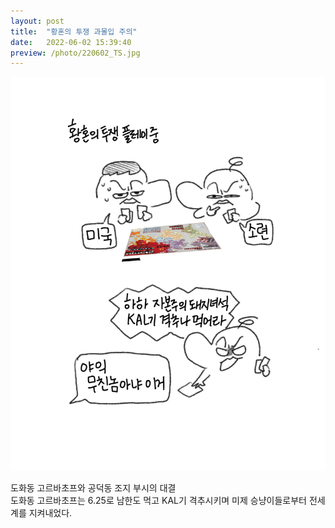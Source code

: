 ```yaml
---
layout: post
title:  "황혼의 투쟁 과몰입 주의"
date:   2022-06-02 15:39:40
preview: /photo/220602_TS.jpg
---
```



<img src="/photo/220602_TS.jpg" width="1000">

도화동 고르바초프와 공덕동 조지 부시의 대결
</br>
도화동 고르바초프는 6.25로 남한도 먹고 KAL기 격추시키며 미제 승냥이들로부터 전세계를 지켜내었다.
